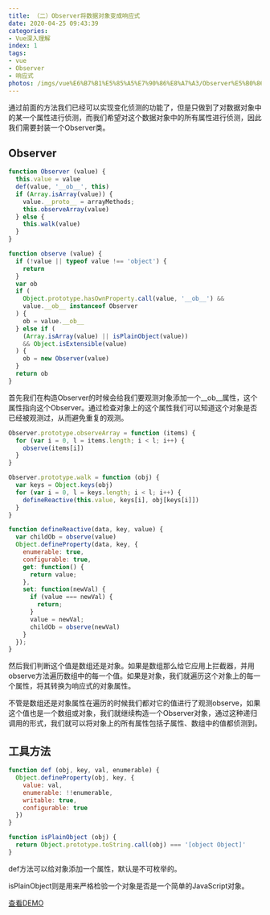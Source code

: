 ```yaml
---
title: （二）Observer将数据对象变成响应式
date: 2020-04-25 09:43:39
categories:
- Vue深入理解
index: 1
tags:
- vue
- Observer
- 响应式
photos: /imgs/vue%E6%B7%B1%E5%85%A5%E7%90%86%E8%A7%A3/Observer%E5%B0%86%E6%95%B0%E6%8D%AE%E5%AF%B9%E8%B1%A1%E5%8F%98%E6%88%90%E5%93%8D%E5%BA%94%E5%BC%8F.jpg
---
```


通过前面的方法我们已经可以实现变化侦测的功能了，但是只做到了对数据对象中的某一个属性进行侦测，而我们希望对这个数据对象中的所有属性进行侦测，因此我们需要封装一个Observer类。

## Observer

``` javascript
function Observer (value) {
  this.value = value
  def(value, '__ob__', this)
  if (Array.isArray(value)) {
    value.__proto__ = arrayMethods;
    this.observeArray(value)
  } else {
    this.walk(value)
  }
}

function observe (value) {
  if (!value || typeof value !== 'object') {
    return
  }
  var ob
  if (
    Object.prototype.hasOwnProperty.call(value, '__ob__') &&
    value.__ob__ instanceof Observer
  ) {
    ob = value.__ob__
  } else if (
    (Array.isArray(value) || isPlainObject(value))
    && Object.isExtensible(value)
  ) {
    ob = new Observer(value)
  }
  return ob
}
```

首先我们在构造Observer的时候会给我们要观测对象添加一个\__ob\__属性，这个属性指向这个Observer。通过检查对象上的这个属性我们可以知道这个对象是否已经被观测过，从而避免重复的观测。

<!--more-->

``` javascript
Observer.prototype.observeArray = function (items) {
  for (var i = 0, l = items.length; i < l; i++) {
    observe(items[i])
  }
}

Observer.prototype.walk = function (obj) {
  var keys = Object.keys(obj)
  for (var i = 0, l = keys.length; i < l; i++) {
    defineReactive(this.value, keys[i], obj[keys[i]])
  }
}

function defineReactive(data, key, value) {
  var childOb = observe(value)
  Object.defineProperty(data, key, {
    enumerable: true,
    configurable: true,
    get: function() {
      return value;
    },
    set: function(newVal) {
      if (value === newVal) {
        return;
      }
      value = newVal;
      childOb = observe(newVal)
    }
  });
}
```

然后我们判断这个值是数组还是对象。如果是数组那么给它应用上拦截器，并用observe方法遍历数组中的每一个值。如果是对象，我们就遍历这个对象上的每一个属性，将其转换为响应式的对象属性。

不管是数组还是对象属性在遍历的时候我们都对它的值进行了观测observe，如果这个值也是一个数组或对象，我们就继续构造一个Observer对象，通过这种递归调用的形式，我们就可以将对象上的所有属性包括子属性、数组中的值都侦测到。

## 工具方法

``` javascript
function def (obj, key, val, enumerable) {
  Object.defineProperty(obj, key, {
    value: val,
    enumerable: !!enumerable,
    writable: true,
    configurable: true
  })
}

function isPlainObject (obj) {
  return Object.prototype.toString.call(obj) === '[object Object]'
}
```

def方法可以给对象添加一个属性，默认是不可枚举的。

isPlainObject则是用来严格检验一个对象是否是一个简单的JavaScript对象。

[查看DEMO](/demo/vue%E6%B7%B1%E5%85%A5%E7%90%86%E8%A7%A3/Observer%E5%B0%86%E6%95%B0%E6%8D%AE%E5%AF%B9%E8%B1%A1%E5%8F%98%E6%88%90%E5%93%8D%E5%BA%94%E5%BC%8F.html)

